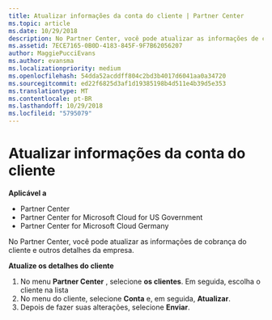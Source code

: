 ```yaml
---
title: Atualizar informações da conta do cliente | Partner Center
ms.topic: article
ms.date: 10/29/2018
description: No Partner Center, você pode atualizar as informações de cobrança do cliente e outros detalhes da empresa.
ms.assetid: 7ECE7165-0B0D-4183-845F-9F7B62056207
author: MaggiePucciEvans
ms.author: evansma
ms.localizationpriority: medium
ms.openlocfilehash: 54dda52acddff804c2bd3b4017d6041aa0a34720
ms.sourcegitcommit: ed22f6825d3af1d19385198b4d511e4b39d5e353
ms.translationtype: MT
ms.contentlocale: pt-BR
ms.lasthandoff: 10/29/2018
ms.locfileid: "5795079"
---
```

# <a name="update-customer-account-info"></a>Atualizar informações da conta do cliente

**Aplicável a**

-  Partner Center
-  Partner Center for Microsoft Cloud for US Government
-  Partner Center for Microsoft Cloud Germany

No Partner Center, você pode atualizar as informações de cobrança do cliente e outros detalhes da empresa.

**Atualize os detalhes do cliente**

1.  No menu **Partner Center** , selecione **os clientes**. Em seguida, escolha o cliente na lista
2.  No menu do cliente, selecione **Conta** e, em seguida, **Atualizar**.
3.  Depois de fazer suas alterações, selecione **Enviar**.

 

 




